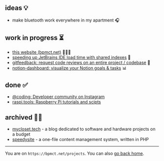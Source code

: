 ## ideas 💡

- make bluetooth work everywhere in my apartment 🎧

## work in progress ⏳

- [this website (bpmct.net)](https://github.com/bpmct/bpmct/issues/new) 👨🏼‍💻
- [speeding up JetBrains IDE load time with shared indexes](https://gist.github.com/bpmct/8881034ca3efc29d9b9f4af9ee3a0f7e) 🐌
- [gitfeedback: request code reviews on an entire project / codebase](https://github.com/bpmct/gitfeedback) 💬
- [notion-dashboard: visualize your Notion goals & tasks](https://github.com/victoriaslocum752/notion-dashboard) 📊

## done ✅

- [@coding: Developer community on Instagram](https://instagram.com/coding)
- [raspi.tools: Raspberry Pi tutorials and scipts](https://raspi.tools)

## archived 👴🏼

- [mycloset.tech](https://web.archive.org/web/20200726104400/https://mycloset.tech/resources/complete-guide-creating-home-server/) - a blog dedicated to software and hardware projects on a budget
- [speedysite](https://github.com/speedysnail6/speedysite) - a one-file content management system, written in PHP

---

You are on `https://bpmct.net/projects`. You can also [go back home](/).
